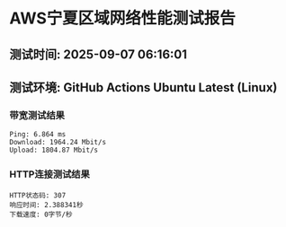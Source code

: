 # AWS宁夏区域网络性能测试报告
## 测试时间: 2025-09-07 06:16:01
## 测试环境: GitHub Actions Ubuntu Latest (Linux)

### 带宽测试结果
```
Ping: 6.864 ms
Download: 1964.24 Mbit/s
Upload: 1804.87 Mbit/s
```

### HTTP连接测试结果
```
HTTP状态码: 307
响应时间: 2.388341秒
下载速度: 0字节/秒
```

